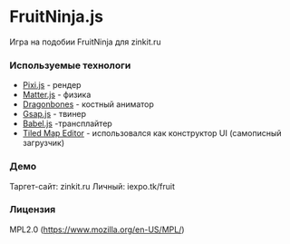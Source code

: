 # FruitNinja.js #

Игра на подобии FruitNinja для zinkit.ru

### Используемые технологи ###
 - [Pixi.js](http://www.pixijs.com/) - рендер
 - [Matter.js](http://brm.io/matter-js/) - физика
 - [Dragonbones](http://dragonbones.com/en/index.html) - костный аниматор 
 - [Gsap.js](https://greensock.com/gsap) - твинер
 - [Babel.js](https://babeljs.io/) -трансплайтер
 - [Tiled Map Editor](http://www.mapeditor.org/) - использовался как конструктор UI (самописный загрузчик)

### Демо ###

Таргет-сайт: zinkit.ru
Личный: iexpo.tk/fruit 

### Лицензия ###
MPL2.0 (https://www.mozilla.org/en-US/MPL/)